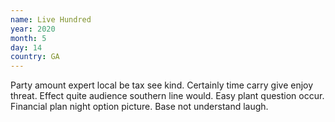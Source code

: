 ```yaml
---
name: Live Hundred
year: 2020
month: 5
day: 14
country: GA
---
```

Party amount expert local be tax see kind. Certainly time carry give enjoy threat. Effect quite audience southern line would. Easy plant question occur. Financial plan night option picture. Base not understand laugh.